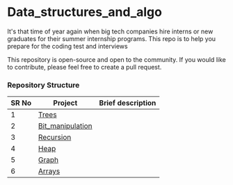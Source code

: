 # Data_structures_and_algo

<p>It's that time of year again when big tech companies hire interns or new graduates for their summer internship programs. This repo is to help you prepare for the coding test and interviews</p>
<p>This repository is open-source and open to the community. If you would like to contribute, please feel free to create a pull request.</p>

<h3>Repository Structure</h3>

SR No   | Project | Brief description
--- | --- | ---
1 | [Trees](https://github.com/Python-World/python-mini-projects/tree/master/projects/Hello)
2 | [Bit_manipulation](https://github.com/Python-World/python-mini-projects/tree/master/projects/Convert_JSON_to_CSV)
3 | [Recursion](https://github.com/Python-World/python-mini-projects/tree/master/projects/Random_password_generator)
4 | [Heap](https://github.com/Python-World/python-mini-projects/tree/master/projects/Instagram_profile)
5 | [Graph](https://github.com/Python-World/python-mini-projects/tree/master/projects/String_search_from_multiple_files)
6 | [Arrays](https://github.com/Python-World/python-mini-projects/tree/master/projects/All_links_from_given_webpage)

